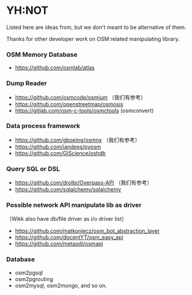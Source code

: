# YH:NOT

Listed here are ideas from, but we don't meant to be alternative of them.

Thanks for other developer work on OSM related manipulating library.

### OSM Memory Database

+ https://github.com/osmlab/atlas

### Dump Reader

+ https://github.com/osmcode/osmium （我们有参考）
+ https://github.com/openstreetmap/osmosis
+ https://gitlab.com/osm-c-tools/osmctools (osmconvert)

### Data process framework

+ https://github.com/gboeing/osmnx （我们有参考）
+ https://github.com/iandees/pyosm
+ https://github.com/GIScience/oshdb

### Query SQL or DSL

+ https://github.com/drolbr/Overpass-API （我们有参考）
+ https://github.com/sqlalchemy/sqlalchemy

### Possible network API manipulate lib as driver

（Wikk also have db/file driver as i/o driver list）
+ https://github.com/matkoniecz/osm_bot_abstraction_layer
+ https://github.com/docentYT/osm_easy_api
+ https://github.com/metaodi/osmapi

### Database

+ osm2pgsql
+ osm2pgrouting
+ osm2mysql, osm2mongo, and so on.
